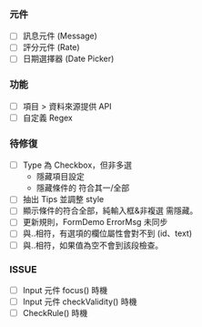 ### 元件

- [ ] 訊息元件 (Message)
- [ ] 評分元件 (Rate)
- [ ] 日期選擇器 (Date Picker)

### 功能

- [ ] 項目 > 資料來源提供 API
- [ ] 自定義 Regex

### 待修復

- [ ] Type 為 Checkbox，但非多選
  - 隱藏項目設定
  - 隱藏條件的 符合其一/全部
- [ ] 抽出 Tips 並調整 style
- [ ] 顯示條件的符合全部，純輸入框&非複選 需隱藏。
- [ ] 更新規則，FormDemo ErrorMsg 未同步
- [ ] 與..相符，有選項的欄位屬性會對不到 (id、text)
- [ ] 與..相符，如果值為空不會到該段檢查。

### ISSUE

- [ ] Input 元件 focus() 時機
- [ ] Input 元件 checkValidity() 時機
- [ ] CheckRule() 時機
